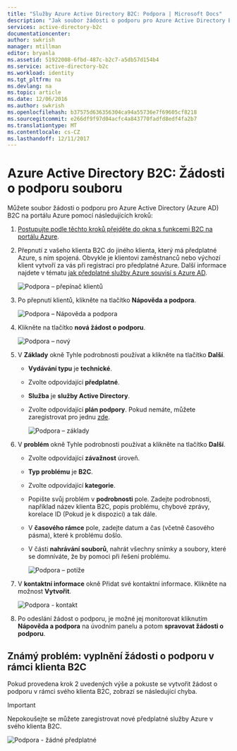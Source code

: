 ```yaml
---
title: "Služby Azure Active Directory B2C: Podpora | Microsoft Docs"
description: "Jak soubor žádosti o podporu pro Azure Active Directory B2C"
services: active-directory-b2c
documentationcenter: 
author: swkrish
manager: mtillman
editor: bryanla
ms.assetid: 51922008-6fbd-487c-b2c7-a5db57d154b4
ms.service: active-directory-b2c
ms.workload: identity
ms.tgt_pltfrm: na
ms.devlang: na
ms.topic: article
ms.date: 12/06/2016
ms.author: swkrish
ms.openlocfilehash: b37575d636356304ca94a55736e7f69605cf8218
ms.sourcegitcommit: e266df9f97d04acfc4a843770fadfd8edf4fa2b7
ms.translationtype: MT
ms.contentlocale: cs-CZ
ms.lasthandoff: 12/11/2017
---
```

# <a name="azure-active-directory-b2c-file-support-requests"></a>Azure Active Directory B2C: Žádosti o podporu souboru
Můžete soubor žádosti o podporu pro Azure Active Directory (Azure AD) B2C na portálu Azure pomocí následujících kroků:

1. [Postupujte podle těchto kroků přejděte do okna s funkcemi B2C na portálu Azure](active-directory-b2c-app-registration.md#navigate-to-b2c-settings).
2. Přepnutí z vašeho klienta B2C do jiného klienta, který má předplatné Azure, s ním spojená. Obvykle je klientovi zaměstnanců nebo výchozí klient vytvoří za vás při registraci pro předplatné Azure. Další informace najdete v tématu [jak předplatné služby Azure souvisí s Azure AD](../active-directory/active-directory-how-subscriptions-associated-directory.md).
   
    ![Podpora – přepínač klientů](./media/active-directory-b2c-support/support-switch-dir.png)
3. Po přepnutí klientů, klikněte na tlačítko **Nápověda a podpora**.
   
    ![Podpora – Nápověda a podpora](./media/active-directory-b2c-support/support-support.png)
4. Klikněte na tlačítko **nová žádost o podporu**.
   
    ![Podpora – nový](./media/active-directory-b2c-support/support-new.png)
5. V **Základy** okně Tyhle podrobnosti používat a klikněte na tlačítko **Další**.
   
   * **Vydávání typu** je **technické**.
   * Zvolte odpovídající **předplatné**.
   * **Služba** je **služby Active Directory**.
   * Zvolte odpovídající **plán podpory**. Pokud nemáte, můžete zaregistrovat pro jednu [zde](https://azure.microsoft.com/en-us/support/plans/).
     
     ![Podpora – základy](./media/active-directory-b2c-support/support-basics.png)
6. V **problém** okně Tyhle podrobnosti používat a klikněte na tlačítko **Další**.
   
   * Zvolte odpovídající **závažnost** úroveň.
   * **Typ problému** je **B2C**.
   * Zvolte odpovídající **kategorie**.
   * Popište svůj problém v **podrobnosti** pole. Zadejte podrobnosti, například název klienta B2C, popis problému, chybové zprávy, korelace ID (Pokud je k dispozici) a tak dále.
   * V **časového rámce** pole, zadejte datum a čas (včetně časového pásma), které k problému došlo.
   * V části **nahrávání souborů**, nahrát všechny snímky a soubory, které se domníváte, že by pomoci při řešení problému.
     
     ![Podpora – potíže](./media/active-directory-b2c-support/support-problem.png)
7. V **kontaktní informace** okně Přidat své kontaktní informace. Klikněte na možnost **Vytvořit**.
   
    ![Podpora - kontakt](./media/active-directory-b2c-support/support-contact.png)
8. Po odeslání žádost o podporu, je možné jej monitorovat kliknutím **Nápověda a podpora** na úvodním panelu a potom **spravovat žádosti o podporu**.

## <a name="known-issue-filing-a-support-request-in-the-context-of-a-b2c-tenant"></a>Známý problém: vyplnění žádosti o podporu v rámci klienta B2C
Pokud provedena krok 2 uvedených výše a pokuste se vytvořit žádost o podporu v rámci svého klienta B2C, zobrazí se následující chyba.

> [!IMPORTANT]
> Nepokoušejte se můžete zaregistrovat nové předplatné služby Azure v svého klienta B2C.  
> 
> 

![Podpora - žádné předplatné](./media/active-directory-b2c-support/support-no-sub.png)

